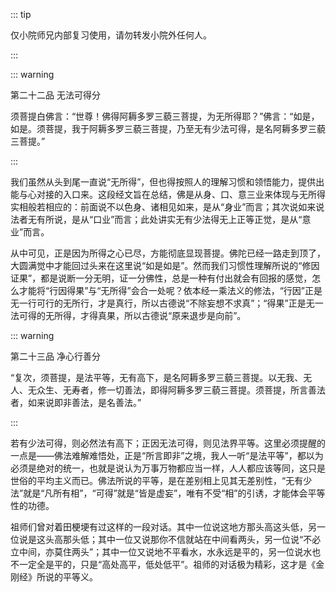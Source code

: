 ::: tip

仅小院师兄内部复习使用，请勿转发小院外任何人。

:::

::: warning

第二十二品 无法可得分

 须菩提白佛言：“世尊！佛得阿耨多罗三藐三菩提，为无所得耶？”佛言：“如是，如是。须菩提，我于阿耨多罗三藐三菩提，乃至无有少法可得，是名阿耨多罗三藐三菩提。”

:::

​          我们虽然从头到尾一直说“无所得”，但也得按照人的理解习惯和领悟能力，提供出能与心对接的入口来。这段经文旨在总结，佛是从身、口、意三业来体现与无所得实相般若相应的：前面说不以色身、诸相见如来，是从“身业”而言；其次说如来说法者无有所说，是从“口业”而言；此处讲实无有少法得无上正等正觉，是从“意业”而言。

​         从中可见，正是因为所得之心已尽，方能彻底显现菩提。佛陀已经一路走到顶了，大圆满觉中才能回过头来在这里说“如是如是”。然而我们习惯性理解所说的“修因证果”，都是说断一分无明，证一分佛性，总是一种有付出就会有回报的感觉，怎么才能将“行因得果”与“无所得”会合一处呢？依本经一乘法义的修法，“行因”正是无一行可行的无所行，才是真行，所以古德说“不除妄想不求真”；“得果”正是无一法可得的无所得，才得真果，所以古德说“原来退步是向前”。 

::: warning

第二十三品 净心行善分

 “复次，须菩提，是法平等，无有高下，是名阿耨多罗三藐三菩提。以无我、无人、无众生、无寿者，修一切善法，即得阿耨多罗三藐三菩提。须菩提，所言善法者，如来说即非善法，是名善法。”

:::

​          若有少法可得，则必然法有高下；正因无法可得，则见法界平等。这里必须提醒的一点是——佛法难解难悟处，正是“所言即非”之境，我人一听“是法平等”，都以为必须是绝对的统一，也就是说认为万事万物都应当一样，人人都应该等同，这只是世俗的平均主义而已。佛法所说的平等，是在差别相上见其无差别性，“无有少法”就是“凡所有相”，“可得”就是“皆是虚妄”，唯有不受“相”的引诱，才能体会平等性的功德。

​         祖师们曾对着田梗埂有过这样的一段对话。其中一位说这地方那头高这头低，另一位说是这头高那头低；其中一位又说那你不信就站在中间看两头，另一位说“不必立中间，亦莫住两头”；其中一位又说地不平看水，水永远是平的，另一位说水也不一定全是平的，只是“高处高平，低处低平”。祖师的对话极为精彩，这才是《金刚经》所说的平等义。